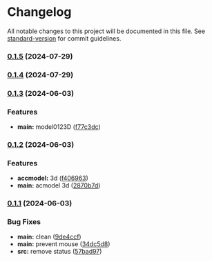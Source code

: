 # Changelog

All notable changes to this project will be documented in this file. See [standard-version](https://github.com/conventional-changelog/standard-version) for commit guidelines.

### [0.1.5](https://github.com/snomiao/capslockx.js/compare/v0.1.4...v0.1.5) (2024-07-29)

### [0.1.4](https://github.com/snomiao/capslockx.js/compare/v0.1.3...v0.1.4) (2024-07-29)

### [0.1.3](https://github.com/snomiao/capslockx.js/compare/v0.1.2...v0.1.3) (2024-06-03)


### Features

* **main:** model0123D ([f77c3dc](https://github.com/snomiao/capslockx.js/commit/f77c3dc6082ea8729ebbec7594cb08493e6851e5))

### [0.1.2](https://github.com/snomiao/capslockx.js/compare/v0.1.1...v0.1.2) (2024-06-03)

### Features

- **accmodel:** 3d ([f406963](https://github.com/snomiao/capslockx.js/commit/f4069634ed0924cd0beb256fd516af7ce3f7fdd2))
- **main:** acmodel 3d ([2870b7d](https://github.com/snomiao/capslockx.js/commit/2870b7d518c1e7a911ac6964320292e1279ff9ab))

### [0.1.1](https://github.com/snomiao/capslockx.js/compare/v0.0.4...v0.1.1) (2024-06-03)

### Bug Fixes

- **main:** clean ([9de4ccf](https://github.com/snomiao/capslockx.js/commit/9de4ccfdf9b946bcf9a276b6a5a5d62cd6ba5781))
- **main:** prevent mouse ([34dc5d8](https://github.com/snomiao/capslockx.js/commit/34dc5d8cf4661741d670295be35a0d099cc0915c))
- **src:** remove status ([57bad97](https://github.com/snomiao/capslockx.js/commit/57bad979f79754ba1e065b9f3d6d513c13391f2a))
